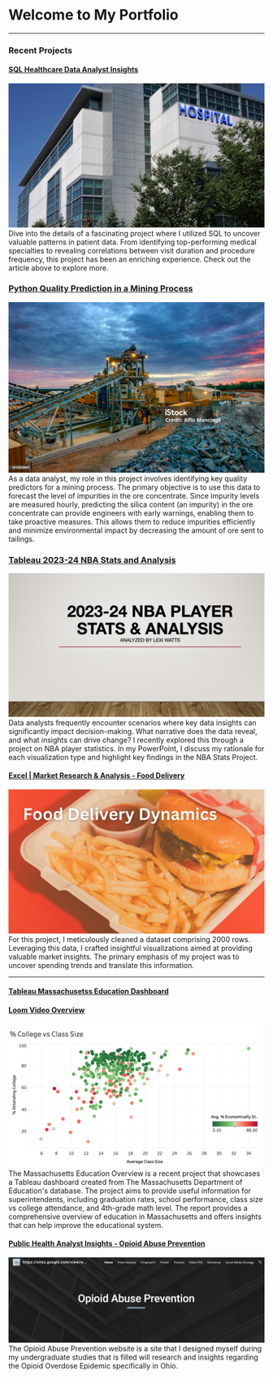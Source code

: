 # Welcome to My Portfolio

---

### Recent Projects

#### [SQL Healthcare Data Analyst Insights](https://www.linkedin.com/posts/lexi-watts_healthcareanalytics-datascience-sql-activity-7144466841820610560-uv7-?utm_source=share&utm_medium=member_desktop)
<img src="images/Grey minimalist business project presentation .png"/>
Dive into the details of a fascinating project where I utilized SQL to uncover valuable patterns in patient data. 
From identifying top-performing medical specialties to revealing correlations between visit duration and procedure frequency, this project has been an enriching experience. Check out the article above to explore more. 

### [Python Quality Prediction in a Mining Process](https://github.com/LexiWatts/Mining-Process-Python/blob/50de0e1852809636b3fd7d583630bbc8172c9918/Notebook%201.ipynb)
<img src="images/istockphoto-1070302804-1024x1024.jpg"/> 
As a data analyst, my role in this project involves identifying key quality predictors for a mining process. The primary objective is to use this data to forecast the level of impurities in the ore concentrate. Since impurity levels are measured hourly, predicting the silica content (an impurity) in the ore concentrate can provide engineers with early warnings, enabling them to take proactive measures. This allows them to reduce impurities efficiently and minimize environmental impact by decreasing the amount of ore sent to tailings.

### [Tableau 2023-24 NBA Stats and Analysis](https://www.linkedin.com/posts/lexi-watts_2023-24-nba-player-stats-analysis-activity-7203763527726080002-TGoZ?utm_source=share&utm_medium=member_desktop)
<img src="images/Screenshot 2024-06-04 at 10.12.39 AM.png"/> 
Data analysts frequently encounter scenarios where key data insights can significantly impact decision-making. What narrative does the data reveal, and what insights can drive change? I recently explored this through a project on NBA player statistics. In my PowerPoint, I discuss my rationale for each visualization type and highlight key findings in the NBA Stats Project.

#### [Excel | Market Research & Analysis - Food Delivery](https://www.linkedin.com/posts/lexi-watts_dataanalysis-marketresearch-excel-activity-7142308862623178752-3GvP?utm_source=share&utm_medium=member_desktop)
<img src="images/Add a heading.png"/>
For this project, I meticulously cleaned a dataset comprising 2000 rows. Leveraging this data, I crafted insightful visualizations aimed at providing valuable market insights. The primary emphasis of my project was to uncover spending trends and translate this information.

---
#### [Tableau Massachusetss Education Dashboard](https://public.tableau.com/views/MASSEducationOverview/Dashboard1?:language=en-US&:display_count=n&:origin=viz_share_link)
#### [Loom Video Overview](https://www.loom.com/share/75e828db65fa42b9910280e24091228d?sid=6c4caec9-3e8a-4028-bd6d-221ddfec757e)
<img src="images/Screenshot 2023-12-23 at 2.00.22 PM.png"/>
The Massachusetts Education Overview is a recent project that showcases a Tableau dashboard created from The Massachusetts Department of Education's database. The project aims to provide useful information for superintendents, including graduation rates, school performance, class size vs college attendance, and 4th-grade math level. The report provides a comprehensive overview of education in Massachusetts and offers insights that can help improve the educational system.


#### [Public Health Analyst Insights - Opioid Abuse Prevention](https://sites.google.com/view/www-oap-com/home)
<img src="images/Screenshot 2023-12-29 at 3.20.52 PM.png"/>
The Opioid Abuse Prevention website is a site that I designed myself during my undergraduate studies that is filled will research and insights regarding the Opioid Overdose Epidemic specifically in Ohio. 



